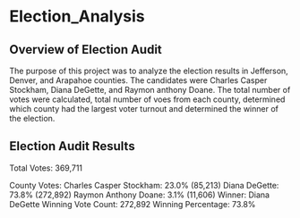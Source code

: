 # Election_Analysis

## Overview of Election Audit

The purpose of this project was to analyze the election results in Jefferson, Denver, and Arapahoe counties. The candidates were Charles Casper Stockham, Diana DeGette, and Raymon anthony Doane. 
The total number of votes were calculated, total number of voes from each county, determined which county had the largest voter turnout and determined the winner of the election. 

## Election Audit Results

Total Votes: 369,711

County Votes:
Charles Casper Stockham: 23.0% (85,213)
Diana DeGette: 73.8% (272,892)
Raymon Anthony Doane: 3.1% (11,606)
Winner: Diana DeGette
Winning Vote Count: 272,892
Winning Percentage: 73.8%

